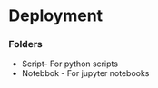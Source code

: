 # Deployment
### Folders
- Script- For python scripts
- Notebbok - For jupyter notebooks

    
    



